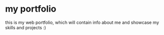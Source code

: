# my portfolio
this is my web portfolio, which will contain info about me and showcase my skills and projects :)
